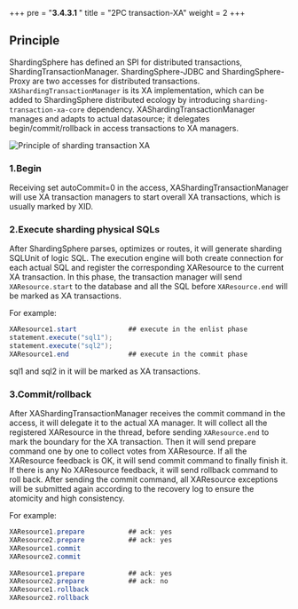+++
pre = "<b>3.4.3.1 </b>"
title = "2PC transaction-XA"
weight = 2
+++

## Principle

ShardingSphere has defined an SPI for distributed transactions, ShardingTransactionManager. ShardingSphere-JDBC and ShardingSphere-Proxy are two accesses for distributed transactions. `XAShardingTransactionManager` is its XA implementation, which can be added to ShardingSphere distributed ecology by introducing `sharding-transaction-xa-core` dependency. XAShardingTransactionManager manages and adapts to actual datasource; it delegates begin/commit/rollback in access transactions to XA managers.

![Principle of sharding transaction XA](https://shardingsphere.apache.org/document/current/img/transaction/2pc-xa-transaction-design_cn.png)

### 1.Begin

Receiving set autoCommit=0 in the access, XAShardingTransactionManager will use XA transaction managers to start overall XA transactions, which is usually marked by XID.

### 2.Execute sharding physical SQLs

After ShardingSphere parses, optimizes or routes, it will generate sharding SQLUnit of logic SQL. The execution engine will both create connection for each actual SQL and register the corresponding XAResource to the current XA transaction. In this phase, the transaction manager will send `XAResource.start` to the database and all the SQL before `XAResource.end` will be marked as XA transactions.

For example:

```java
XAResource1.start             ## execute in the enlist phase
statement.execute("sql1");
statement.execute("sql2");
XAResource1.end               ## execute in the commit phase
```

sql1 and sql2 in it will be marked as XA transactions.

### 3.Commit/rollback

After XAShardingTransactionManager receives the commit command in the access, it will delegate it to the actual XA manager. It will collect all the registered XAResource in the thread, before sending `XAResource.end` to mark the boundary for the XA transaction. Then it will send prepare command one by one to collect votes from XAResource. If all the XAResource feedback is OK, it will send commit command to finally finish it. If there is any No XAResource feedback, it will send rollback command to roll back. After sending the commit command, all XAResource exceptions will be submitted again according to the recovery log to ensure the atomicity and high consistency.

For example:

```java
XAResource1.prepare           ## ack: yes
XAResource2.prepare           ## ack: yes
XAResource1.commit
XAResource2.commit
     
XAResource1.prepare           ## ack: yes
XAResource2.prepare           ## ack: no
XAResource1.rollback
XAResource2.rollback
```